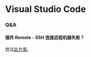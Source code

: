 # Visual Studio Code

### Q&A

#### 插件 Remote - SSH 连接远程机器失败？

尝试[此方案](https://github.com/microsoft/vscode-remote-release/issues/3856#issuecomment-713347560)。



